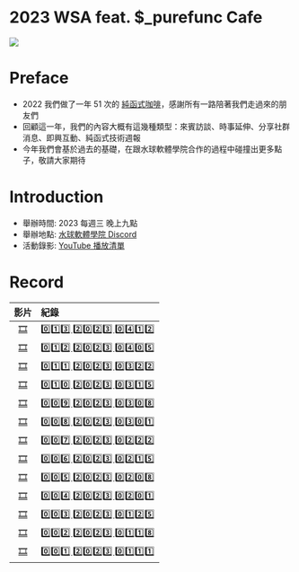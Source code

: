 # 2023 WSA feat. $_purefunc Cafe
![](https://raw.githubusercontent.com/PureFuncInc/purefunc-cafe/main/images/logo.png)

# Preface
* 2022 我們做了一年 51 次的 [純函式咖啡](https://github.com/PureFuncInc/purefunc-cafe)，感謝所有一路陪著我們走過來的朋友們
* 回顧這一年，我們的內容大概有這幾種類型：來賓訪談、時事延伸、分享社群消息、即興互動、純函式技術週報
* 今年我們會基於過去的基礎，在跟水球軟體學院合作的過程中碰撞出更多點子，敬請大家期待

# Introduction
* 舉辦時間: 2023 每週三 晚上九點
* 舉辦地點: [水球軟體學院 Discord](https://discord.gg/waterballsa)
* 活動錄影: [YouTube 播放清單](https://www.youtube.com/playlist?list=PLC3hT4Z5I-O64QSgj8IDMhGvtQLSXvUGN)

# Record
| 影片 | 紀錄 |
| :---: | :--- |
| [🎞]() | [0️⃣1️⃣3️⃣ 2️⃣0️⃣2️⃣3️⃣ 0️⃣4️⃣1️⃣2️⃣](records/2023-04-12/README.md) |
| [🎞](https://youtu.be/HXFkSg1w6Fw) | [0️⃣1️⃣2️⃣ 2️⃣0️⃣2️⃣3️⃣ 0️⃣4️⃣0️⃣5️⃣](records/2023-04-05/README.md) |
| [🎞](https://youtu.be/ABtimJz1MAA) | [0️⃣1️⃣1️⃣ 2️⃣0️⃣2️⃣3️⃣ 0️⃣3️⃣2️⃣2️⃣](records/2023-03-22/README.md) |
| [🎞](https://youtu.be/mIm87eNv7KE) | [0️⃣1️⃣0️⃣ 2️⃣0️⃣2️⃣3️⃣ 0️⃣3️⃣1️⃣5️⃣](records/2023-03-15/README.md) |
| [🎞](https://youtu.be/JYjsXoI8Too) | [0️⃣0️⃣9️⃣ 2️⃣0️⃣2️⃣3️⃣ 0️⃣3️⃣0️⃣8️⃣](records/2023-03-08/README.md) |
| [🎞](https://youtu.be/iI6FBCOicgY) | [0️⃣0️⃣8️⃣ 2️⃣0️⃣2️⃣3️⃣ 0️⃣3️⃣0️⃣1️⃣](records/2023-03-01/README.md) |
| [🎞](https://youtu.be/lVBMboSfMF8) | [0️⃣0️⃣7️⃣ 2️⃣0️⃣2️⃣3️⃣ 0️⃣2️⃣2️⃣2️⃣](records/2023-02-22/README.md) |
| [🎞](https://youtu.be/Ae27ofdcW4I) | [0️⃣0️⃣6️⃣ 2️⃣0️⃣2️⃣3️⃣ 0️⃣2️⃣1️⃣5️⃣](records/2023-02-15/README.md) |
| [🎞](https://youtu.be/GTqgOeOGTd4) | [0️⃣0️⃣5️⃣ 2️⃣0️⃣2️⃣3️⃣ 0️⃣2️⃣0️⃣8️⃣](records/2023-02-08/README.md) |
| [🎞](https://youtu.be/QiVtaaYpWZ0) | [0️⃣0️⃣4️⃣ 2️⃣0️⃣2️⃣3️⃣ 0️⃣2️⃣0️⃣1️⃣](records/2023-02-01/README.md) |
| [🎞](https://youtu.be/XLVdXzTFdK8) | [0️⃣0️⃣3️⃣ 2️⃣0️⃣2️⃣3️⃣ 0️⃣1️⃣2️⃣5️⃣](records/2023-01-25/README.md) |
| [🎞](https://youtu.be/MplMS9LM-ZU) | [0️⃣0️⃣2️⃣ 2️⃣0️⃣2️⃣3️⃣ 0️⃣1️⃣1️⃣8️⃣](records/2023-01-18/README.md) |
| [🎞](https://youtu.be/Wq1cqqzrFZ0) | [0️⃣0️⃣1️⃣ 2️⃣0️⃣2️⃣3️⃣ 0️⃣1️⃣1️⃣1️⃣](records/2023-01-11/README.md) |
